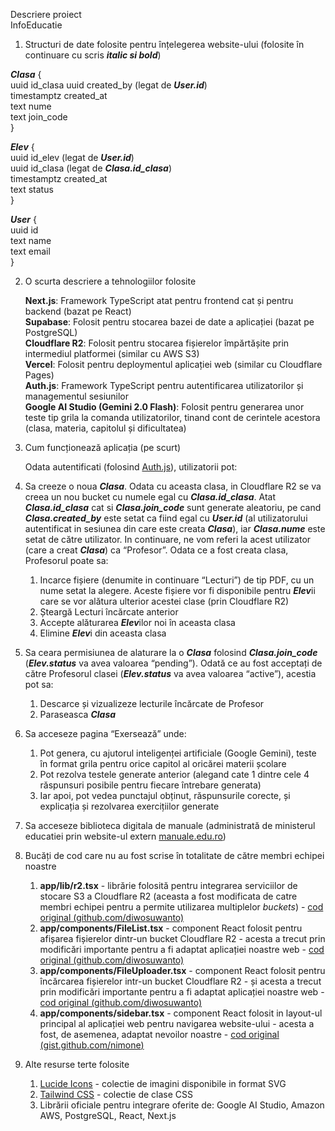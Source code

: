 Descriere proiect  
InfoEducatie

1. Structuri de date folosite pentru înțelegerea website-ului (folosite în continuare cu scris ***italic si bold***)  
     
***Clasa*** {  
   	uuid		id\_clasa
	uuid		created\_by	(legat de ***User.id***)  
	timestamptz	created\_at  
	text		nume  
	text		join\_code  
}

***Elev*** {  
	uuid		id\_elev		(legat de ***User.id***)  
	uuid		id\_clasa	(legat de ***Clasa.id\_clasa***)  
	timestamptz	created\_at  
	text		status  
}

***User*** {  
	uuid	id  
	text	name  
	text	email  
}

2. O scurta descriere a tehnologiilor folosite  
     
   **Next.js**: Framework TypeScript atat pentru frontend cat și pentru backend (bazat pe React)  
   **Supabase**: Folosit pentru stocarea bazei de date a aplicației (bazat pe PostgreSQL)  
   **Cloudflare R2**: Folosit pentru stocarea fișierelor împărtășite prin intermediul platformei (similar cu AWS S3)  
   **Vercel**: Folosit pentru deploymentul aplicației web (similar cu Cloudflare Pages)  
   **Auth.js**: Framework TypeScript pentru autentificarea utilizatorilor și managementul sesiunilor  
   **Google AI Studio (Gemini 2.0 Flash)**: Folosit pentru generarea unor teste tip grila la comanda utilizatorilor, tinand cont de cerintele acestora (clasa, materia, capitolul și dificultatea)  
     
3. Cum funcționează aplicația (pe scurt)  
     
   Odata autentificati (folosind [Auth.js](http://Auth.js)), utilizatorii pot:  
1. Sa creeze o noua ***Clasa***. Odata cu aceasta clasa, in Cloudflare R2 se va creea un nou bucket cu numele egal cu ***Clasa.id\_clasa***. Atat ***Clasa.id\_clasa*** cat si ***Clasa.join\_code*** sunt generate aleatoriu, pe cand ***Clasa.created\_by*** este setat ca fiind egal cu ***User.id*** (al utilizatorului autentificat in sesiunea din care este creata ***Clasa***), iar ***Clasa.nume*** este setat de către utilizator. In continuare, ne vom referi la acest utilizator (care a creat ***Clasa***) ca “Profesor”. Odata ce a fost creata clasa, Profesorul poate sa:  
   1. Incarce fișiere (denumite in continuare “Lecturi”) de tip PDF, cu un nume setat la alegere. Aceste fișiere vor fi disponibile pentru ***Elev***ii care se vor alătura ulterior acestei clase (prin Cloudflare R2)  
   2. Șteargă Lecturi încărcate anterior  
   3. Accepte alăturarea ***Elev***ilor noi în aceasta clasa  
   4. Elimine ***Elev***i din aceasta clasa  
        
2. Sa ceara permisiunea de alaturare la o ***Clasa*** folosind ***Clasa.join\_code*** (***Elev.status*** va avea valoarea “pending”). Odată ce au fost acceptați de către Profesorul clasei (***Elev.status*** va avea valoarea “active”), acestia pot sa:  
   1. Descarce și vizualizeze lecturile încărcate de Profesor  
   2. Paraseasca ***Clasa***  
3. Sa acceseze pagina “Exersează” unde:  
   1. Pot genera, cu ajutorul inteligenței artificiale (Google Gemini), teste în format grila pentru orice capitol al oricărei materii școlare  
   2. Pot rezolva testele generate anterior (alegand cate 1 dintre cele 4 răspunsuri posibile pentru fiecare întrebare generata)  
   3. Iar apoi, pot vedea punctajul obținut, răspunsurile corecte, și explicația și rezolvarea exercițiilor generate  
4. Sa acceseze biblioteca digitala de manuale (administrată de ministerul educatiei prin website-ul extern [manuale.edu.ro](http://manuale.edu.ro))

 

4. Bucăți de cod care nu au fost scrise în totalitate de către membri echipei noastre  
   1. **app/lib/r2.tsx** \- librărie folosită pentru integrarea serviciilor de stocare S3 a Cloudflare R2 (aceasta  a fost modificata de catre membri echipei pentru a permite utilizarea multiplelor *buckets*) \- [cod original (github.com/diwosuwanto)](https://github.com/diwosuwanto/cloudflare-r2-with-nextjs-upload-download-delete/blob/main/src/utils/r2.ts)   
   2. **app/components/FileList.tsx** \- component React folosit pentru afișarea fișierelor dintr-un bucket Cloudflare R2 \- acesta a trecut prin modificări importante pentru a fi adaptat aplicației noastre web \- [cod original (github.com/diwosuwanto)](https://github.com/diwosuwanto/cloudflare-r2-with-nextjs-upload-download-delete/blob/main/src/components/file-manager.tsx)   
   3. **app/components/FileUploader.tsx** \- component React folosit pentru încărcarea fișierelor intr-un bucket Cloudflare R2 \- și acesta a trecut prin modificări importante pentru a fi adaptat aplicației noastre web \- [cod original (github.com/diwosuwanto)](https://github.com/diwosuwanto/cloudflare-r2-with-nextjs-upload-download-delete/blob/main/src/components/file-manager.tsx)   
   4. **app/components/sidebar.tsx** \- component React folosit in layout-ul principal al aplicației web pentru navigarea website-ului \- acesta a fost, de asemenea, adaptat nevoilor noastre \- [cod original (](https://gist.github.com/nimone/9204ed6e9d725c0eef003011c9113698)[gist.github.com/nimone](https://gist.github.com/nimone)[)](https://gist.github.com/nimone/9204ed6e9d725c0eef003011c9113698)

5. Alte resurse terte folosite  
   1. [Lucide Icons](https://lucide.dev/) \- colectie de imagini disponibile in format SVG  
   2. [Tailwind CSS](https://tailwindcss.com/) \- colectie de clase CSS  
   3. Librării oficiale pentru integrare oferite de: Google AI Studio, Amazon AWS, PostgreSQL, React, Next.js
